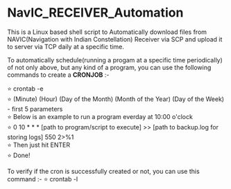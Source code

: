 # NavIC_RECEIVER_Automation

This is a Linux based shell script to Automatically download files from NAVIC(Navigation with Indian Constellation) Receiver via SCP and upload it to server via TCP daily at a specific time.

To automatically schedule(running a progam at a specific time periodically) of not only above, but any kind of a program, you can use the following commands to create a <b>CRONJOB</b> :-  

⭐ crontab -e  
⭐ (Minute) (Hour) (Day of the Month) (Month of the Year) (Day of the Week) - first 5 parameters   
⭐ Below is an example to run a program everday at 10:00 o'clock  
⭐ 0 10 * * * [path to program/script to execute] >> [path to backup.log for storing logs] 550 2>%1  
⭐ Then just hit ENTER  
⭐ Done!  
 
 To verify if the cron is successfully created or not, you can use this command :-
 ⭐ crontab -l
